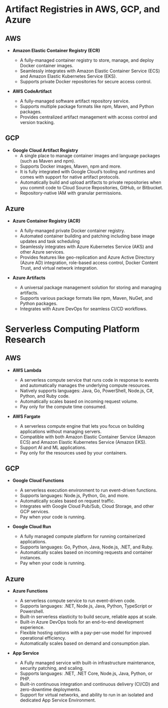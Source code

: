 # Artifact Registries in AWS, GCP, and Azure

## AWS

- **Amazon Elastic Container Registry (ECR)**
  - A fully-managed container registry to store, manage, and deploy Docker container images.
  - Seamlessly integrates with Amazon Elastic Container Service (ECS) and Amazon Elastic Kubernetes Service (EKS).
  - Supports private Docker repositories for secure access control.

- **AWS CodeArtifact**
  - A fully-managed software artifact repository service.
  - Supports multiple package formats like npm, Maven, and Python packages.
  - Provides centralized artifact management with access control and version tracking.

## GCP

- **Google Cloud Artifact Registry**
  - A single place to manage container images and language packages (such as Maven and npm).
  - Supports Docker images, Maven, npm and more.
  - It is fully integrated with Google Cloud’s tooling and runtimes and comes with support for native artifact protocols.
  - Automatically build and upload artifacts to private repositories when you commit code to Cloud Source Repositories, GitHub, or Bitbucket.
  - Repository-native IAM with granular permissions.

## Azure

- **Azure Container Registry (ACR)**
  - A fully-managed private Docker container registry.
  - Automated container building and patching including base image updates and task scheduling
  - Seamlessly integrates with Azure Kubernetes Service (AKS) and other Azure services.
  - Provides features like geo-replication and Azure Active Directory (Azure AD) integration, role-based access control, Docker Content Trust, and virtual network integration.


- **Azure Artifacts**
  - A universal package management solution for storing and managing artifacts.
  - Supports various package formats like npm, Maven, NuGet, and Python packages.
  - Integrates with Azure DevOps for seamless CI/CD workflows.

# Serverless Computing Platform Research

## AWS

- **AWS Lambda**
  - A serverless compute service that runs code in response to events and automatically manages the underlying compute resources.
  - Natively supports languages: Java, Go, PowerShell, Node.js, C#, Python, and Ruby code.
  - Automatically scales based on incoming request volume.
  - Pay only for the compute time consumed.

- **AWS Fargate**
  - A serverless compute engine that lets you focus on building applications without managing servers.
  - Compatible with both Amazon Elastic Container Service (Amazon ECS) and Amazon Elastic Kubernetes Service (Amazon EKS).
  - Support AI and ML applications.
  - Pay only for the resources used by your containers.

## GCP

- **Google Cloud Functions**
  - A serverless execution environment to run event-driven functions.
  - Supports languages: Node.js, Python, Go, and more.
  - Automatically scales based on request traffic.
  - Integrates with Google Cloud Pub/Sub, Cloud Storage, and other GCP services.
  - Pay when your code is running.

- **Google Cloud Run**
  - A fully managed compute platform for running containerized applications.
  - Supports languages: Go, Python, Java, Node.js, .NET, and Ruby.
  - Automatically scales based on incoming requests and container instances.
  - Pay when your code is running.

## Azure

- **Azure Functions**
  - A serverless compute service to run event-driven code.
  - Supports languages: .NET, Node.js, Java, Python, TypeScript or Powershell.
  - Built-in serverless elasticity to build secure, reliable apps at scale.
  - Built-in Azure DevOps tools for an end-to-end development experience.
  - Flexible hosting options with a pay-per-use model for improved operational efficiency.
  - Automatically scales based on demand and consumption plan.

- **App Service**
  - A Fully managed service with built-in infrastructure maintenance, security patching, and scaling.
  - Supports languages: .NET, .NET Core, Node.js, Java, Python, or PHP.
  - Built-in continuous integration and continuous delivery (CI/CD) and zero-downtime deployments.
  - Support for virtual networks, and ability to run in an isolated and dedicated App Service Environment.

